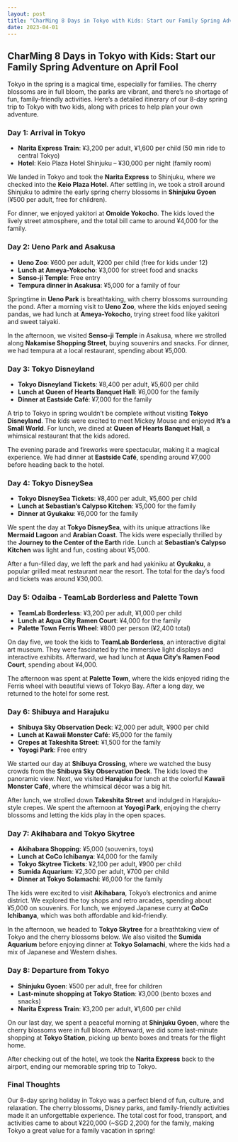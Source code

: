 ```yaml
---
layout: post
title: "CharMing 8 Days in Tokyo with Kids: Start our Family Spring Adventure on April Fool"
date: 2023-04-01
---
```


## CharMing 8 Days in Tokyo with Kids: Start our Family Spring Adventure on April Fool

Tokyo in the spring is a magical time, especially for families. The cherry blossoms are in full bloom, the parks are vibrant, and there’s no shortage of fun, family-friendly activities. Here’s a detailed itinerary of our 8-day spring trip to Tokyo with two kids, along with prices to help plan your own adventure.

### Day 1: Arrival in Tokyo
- **Narita Express Train**: ¥3,200 per adult, ¥1,600 per child (50 min ride to central Tokyo)
- **Hotel**: Keio Plaza Hotel Shinjuku – ¥30,000 per night (family room)

We landed in Tokyo and took the **Narita Express** to Shinjuku, where we checked into the **Keio Plaza Hotel**. After settling in, we took a stroll around Shinjuku to admire the early spring cherry blossoms in **Shinjuku Gyoen** (¥500 per adult, free for children). 

For dinner, we enjoyed yakitori at **Omoide Yokocho**. The kids loved the lively street atmosphere, and the total bill came to around ¥4,000 for the family.

### Day 2: Ueno Park and Asakusa
- **Ueno Zoo**: ¥600 per adult, ¥200 per child (free for kids under 12)
- **Lunch at Ameya-Yokocho**: ¥3,000 for street food and snacks
- **Senso-ji Temple**: Free entry
- **Tempura dinner in Asakusa**: ¥5,000 for a family of four

Springtime in **Ueno Park** is breathtaking, with cherry blossoms surrounding the pond. After a morning visit to **Ueno Zoo**, where the kids enjoyed seeing pandas, we had lunch at **Ameya-Yokocho**, trying street food like yakitori and sweet taiyaki.

In the afternoon, we visited **Senso-ji Temple** in Asakusa, where we strolled along **Nakamise Shopping Street**, buying souvenirs and snacks. For dinner, we had tempura at a local restaurant, spending about ¥5,000.

### Day 3: Tokyo Disneyland
- **Tokyo Disneyland Tickets**: ¥8,400 per adult, ¥5,600 per child
- **Lunch at Queen of Hearts Banquet Hall**: ¥6,000 for the family
- **Dinner at Eastside Café**: ¥7,000 for the family

A trip to Tokyo in spring wouldn’t be complete without visiting **Tokyo Disneyland**. The kids were excited to meet Mickey Mouse and enjoyed **It’s a Small World**. For lunch, we dined at **Queen of Hearts Banquet Hall**, a whimsical restaurant that the kids adored.

The evening parade and fireworks were spectacular, making it a magical experience. We had dinner at **Eastside Café**, spending around ¥7,000 before heading back to the hotel.

### Day 4: Tokyo DisneySea
- **Tokyo DisneySea Tickets**: ¥8,400 per adult, ¥5,600 per child
- **Lunch at Sebastian’s Calypso Kitchen**: ¥5,000 for the family
- **Dinner at Gyukaku**: ¥6,000 for the family

We spent the day at **Tokyo DisneySea**, with its unique attractions like **Mermaid Lagoon** and **Arabian Coast**. The kids were especially thrilled by the **Journey to the Center of the Earth** ride. Lunch at **Sebastian’s Calypso Kitchen** was light and fun, costing about ¥5,000.

After a fun-filled day, we left the park and had yakiniku at **Gyukaku**, a popular grilled meat restaurant near the resort. The total for the day’s food and tickets was around ¥30,000.

### Day 5: Odaiba - TeamLab Borderless and Palette Town
- **TeamLab Borderless**: ¥3,200 per adult, ¥1,000 per child
- **Lunch at Aqua City Ramen Court**: ¥4,000 for the family
- **Palette Town Ferris Wheel**: ¥800 per person (¥2,400 total)

On day five, we took the kids to **TeamLab Borderless**, an interactive digital art museum. They were fascinated by the immersive light displays and interactive exhibits. Afterward, we had lunch at **Aqua City’s Ramen Food Court**, spending about ¥4,000.

The afternoon was spent at **Palette Town**, where the kids enjoyed riding the Ferris wheel with beautiful views of Tokyo Bay. After a long day, we returned to the hotel for some rest.

### Day 6: Shibuya and Harajuku
- **Shibuya Sky Observation Deck**: ¥2,000 per adult, ¥900 per child
- **Lunch at Kawaii Monster Café**: ¥5,000 for the family
- **Crepes at Takeshita Street**: ¥1,500 for the family
- **Yoyogi Park**: Free entry

We started our day at **Shibuya Crossing**, where we watched the busy crowds from the **Shibuya Sky Observation Deck**. The kids loved the panoramic view. Next, we visited **Harajuku** for lunch at the colorful **Kawaii Monster Café**, where the whimsical décor was a big hit.

After lunch, we strolled down **Takeshita Street** and indulged in Harajuku-style crepes. We spent the afternoon at **Yoyogi Park**, enjoying the cherry blossoms and letting the kids play in the open spaces.

### Day 7: Akihabara and Tokyo Skytree
- **Akihabara Shopping**: ¥5,000 (souvenirs, toys)
- **Lunch at CoCo Ichibanya**: ¥4,000 for the family
- **Tokyo Skytree Tickets**: ¥2,100 per adult, ¥900 per child
- **Sumida Aquarium**: ¥2,300 per adult, ¥700 per child
- **Dinner at Tokyo Solamachi**: ¥6,000 for the family

The kids were excited to visit **Akihabara**, Tokyo’s electronics and anime district. We explored the toy shops and retro arcades, spending about ¥5,000 on souvenirs. For lunch, we enjoyed Japanese curry at **CoCo Ichibanya**, which was both affordable and kid-friendly.

In the afternoon, we headed to **Tokyo Skytree** for a breathtaking view of Tokyo and the cherry blossoms below. We also visited the **Sumida Aquarium** before enjoying dinner at **Tokyo Solamachi**, where the kids had a mix of Japanese and Western dishes.

### Day 8: Departure from Tokyo
- **Shinjuku Gyoen**: ¥500 per adult, free for children
- **Last-minute shopping at Tokyo Station**: ¥3,000 (bento boxes and snacks)
- **Narita Express Train**: ¥3,200 per adult, ¥1,600 per child

On our last day, we spent a peaceful morning at **Shinjuku Gyoen**, where the cherry blossoms were in full bloom. Afterward, we did some last-minute shopping at **Tokyo Station**, picking up bento boxes and treats for the flight home.

After checking out of the hotel, we took the **Narita Express** back to the airport, ending our memorable spring trip to Tokyo.

### Final Thoughts
Our 8-day spring holiday in Tokyo was a perfect blend of fun, culture, and relaxation. The cherry blossoms, Disney parks, and family-friendly activities made it an unforgettable experience. The total cost for food, transport, and activities came to about ¥220,000 (~SGD 2,200) for the family, making Tokyo a great value for a family vacation in spring!

